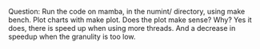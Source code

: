 Question: Run the code on mamba, in the numint/ directory, using make bench. Plot charts with make plot. Does the plot make sense? Why?
	Yes it does, there is speed up when using more threads. And a decrease in speedup when the granulity is too low.